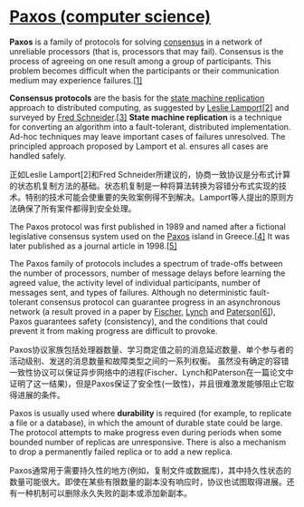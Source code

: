 # [Paxos (computer science)](https://en.wikipedia.org/wiki/Paxos_(computer_science))

**Paxos** is a family of protocols for solving [consensus](https://en.wikipedia.org/wiki/Consensus_(computer_science)) in a network of unreliable processors (that is, processors that may fail). Consensus is the process of agreeing on one result among a group of participants. This problem becomes difficult when the participants or their communication medium may experience failures.[[1\]](https://en.wikipedia.org/wiki/Paxos_(computer_science)#cite_note-agree-1)

**Consensus protocols** are the basis for the [state machine replication](https://en.wikipedia.org/wiki/State_machine_replication) approach to distributed computing, as suggested by [Leslie Lamport](https://en.wikipedia.org/wiki/Leslie_Lamport)[[2\]](https://en.wikipedia.org/wiki/Paxos_(computer_science)#cite_note-clocks-2) and surveyed by [Fred Schneider](https://en.wikipedia.org/wiki/Fred_B._Schneider).[[3\]](https://en.wikipedia.org/wiki/Paxos_(computer_science)#cite_note-schneider-3) **State machine replication** is a technique for converting an algorithm into a fault-tolerant, distributed implementation. Ad-hoc techniques may leave important cases of failures unresolved. The principled approach proposed by Lamport et al. ensures all cases are handled safely.

正如Leslie Lamport[2]和Fred Schneider所建议的，协商一致协议是分布式计算的状态机复制方法的基础。状态机复制是一种将算法转换为容错分布式实现的技术。特别的技术可能会使重要的失败案例得不到解决。Lamport等人提出的原则方法确保了所有案件都得到安全处理。

The Paxos protocol was first published in 1989 and named after a fictional legislative consensus system used on the [Paxos](https://en.wikipedia.org/wiki/Paxi) island in Greece.[[4\]](https://en.wikipedia.org/wiki/Paxos_(computer_science)#cite_note-Lamport-4) It was later published as a journal article in 1998.[[5\]](https://en.wikipedia.org/wiki/Paxos_(computer_science)#cite_note-paxos-5)

The Paxos family of protocols includes a spectrum of trade-offs between the number of processors, number of message delays before learning the agreed value, the activity level of individual participants, number of messages sent, and types of failures. Although no deterministic fault-tolerant consensus protocol can guarantee progress in an asynchronous network (a result proved in a paper by [Fischer](https://en.wikipedia.org/wiki/Michael_J._Fischer), [Lynch](https://en.wikipedia.org/wiki/Nancy_Lynch) and [Paterson](https://en.wikipedia.org/wiki/Mike_Paterson)[[6\]](https://en.wikipedia.org/wiki/Paxos_(computer_science)#cite_note-flp-6)), Paxos guarantees safety (consistency), and the conditions that could prevent it from making progress are difficult to provoke.

Paxos协议家族包括处理器数量、学习商定值之前的消息延迟数量、单个参与者的活动级别、发送的消息数量和故障类型之间的一系列权衡。
虽然没有确定的容错一致性协议可以保证异步网络中的进程(Fischer、Lynch和Paterson在一篇论文中证明了这一结果)，但是Paxos保证了安全性(一致性)，并且很难激发能够阻止它取得进展的条件。

Paxos is usually used where **durability** is required (for example, to replicate a file or a database), in which the amount of durable state could be large. The protocol attempts to make progress even during periods when some bounded number of replicas are unresponsive. There is also a mechanism to drop a permanently failed replica or to add a new replica.

Paxos通常用于需要持久性的地方(例如，复制文件或数据库)，其中持久性状态的数量可能很大。即使在某些有限数量的副本没有响应时，协议也试图取得进展。还有一种机制可以删除永久失败的副本或添加新副本。